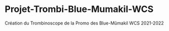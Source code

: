 # Projet-Trombi-Blue-Mumakil-WCS
Création du Trombinoscope de la Promo des Blue-Mûmakil WCS 2021-2022
